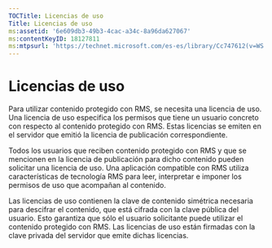 ```yaml
---
TOCTitle: Licencias de uso
Title: Licencias de uso
ms:assetid: '6e609db3-49b3-4cac-a34c-8a96da627067'
ms:contentKeyID: 18127811
ms:mtpsurl: 'https://technet.microsoft.com/es-es/library/Cc747612(v=WS.10)'
---
```


Licencias de uso
================

Para utilizar contenido protegido con RMS, se necesita una licencia de uso. Una licencia de uso especifica los permisos que tiene un usuario concreto con respecto al contenido protegido con RMS. Estas licencias se emiten en el servidor que emitió la licencia de publicación correspondiente.

Todos los usuarios que reciben contenido protegido con RMS y que se mencionen en la licencia de publicación para dicho contenido pueden solicitar una licencia de uso. Una aplicación compatible con RMS utiliza características de tecnología RMS para leer, interpretar e imponer los permisos de uso que acompañan al contenido.

Las licencias de uso contienen la clave de contenido simétrica necesaria para descifrar el contenido, que está cifrada con la clave pública del usuario. Esto garantiza que sólo el usuario solicitante puede utilizar el contenido protegido con RMS. Las licencias de uso están firmadas con la clave privada del servidor que emite dichas licencias.
